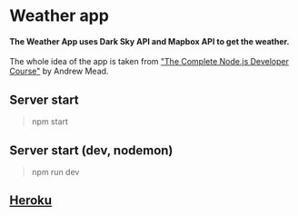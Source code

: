 # Weather app

#### The Weather App uses Dark Sky API and Mapbox API to get the weather.

The whole idea of the app is taken from ["The Complete Node.js Developer Course"](https://www.udemy.com/course/the-complete-nodejs-developer-course-2/) by Andrew Mead.

## Server start
> npm start

## Server start (dev, nodemon)
> npm run dev

## [Heroku](https://myweathapp.herokuapp.com/)